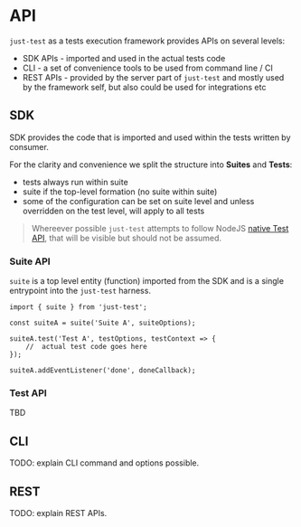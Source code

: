 # API
`just-test` as a tests execution framework provides APIs on several levels:
- SDK APIs - imported and used in the actual tests code
- CLI - a set of convenience tools to be used from command line / CI
- REST APIs - provided by the server part of `just-test` and mostly used by the framework self, but also could be used for integrations etc

## SDK
SDK provides the code that is imported and used within the tests written by consumer.

For the clarity and convenience we split the structure into __Suites__ and __Tests__:
- tests always run within suite
- suite if the top-level formation (no suite within suite)
- some of the configuration can be set on suite level and unless overridden on the test level, will apply to all tests

> Whereever possible `just-test` attempts to follow NodeJS [native Test API](https://nodejs.org/api/test.html), that will be visible but should not be assumed.

### Suite API
`suite` is a top level entity (function) imported from the SDK and is a single entrypoint into the `just-test` harness.

```
import { suite } from 'just-test';

const suiteA = suite('Suite A', suiteOptions);

suiteA.test('Test A', testOptions, testContext => {
	//	actual test code goes here
});

suiteA.addEventListener('done', doneCallback);
```

### Test API
TBD

## CLI
TODO: explain CLI command and options possible.

## REST
TODO: explain REST APIs.
